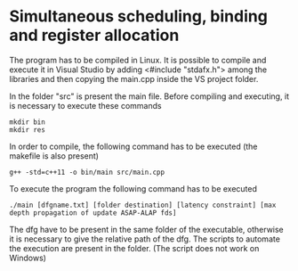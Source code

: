 # Simultaneous scheduling, binding and register allocation

The program has to be compiled in Linux.
It is possible to compile and execute it in Visual Studio by adding <#include "stdafx.h"> among the libraries and then copying the main.cpp inside the VS project folder.

In the folder "src" is present the main file. Before compiling and executing, it is necessary to execute these commands
```
mkdir bin
mkdir res
```

In order to compile, the following command has to be executed (the makefile is also present)
```
g++ -std=c++11 -o bin/main src/main.cpp
```

To execute the program the following command has to be executed
```
./main [dfgname.txt] [folder destination] [latency constraint] [max depth propagation of update ASAP-ALAP fds]
```

The dfg have to be present in the same folder of the executable, otherwise it is necessary to give the relative path of the dfg.
The scripts to automate the execution are present in the folder. (The script does not work on Windows)
